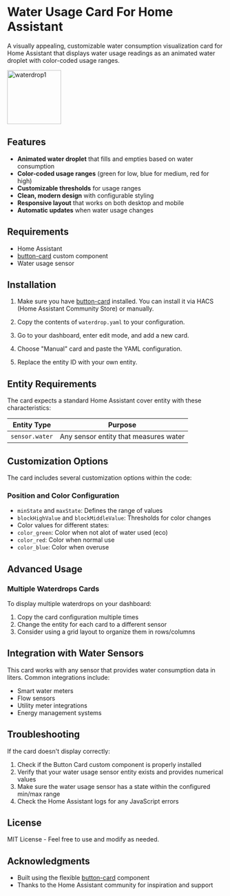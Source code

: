 # Water Usage Card For Home Assistant 

A visually appealing, customizable water consumption visualization card for Home Assistant that displays water usage readings as an animated water droplet with color-coded usage ranges.

<img width="125" alt="waterdrop1" src="https://github.com/user-attachments/assets/4e1159e3-0171-45a8-a5b4-66d62ef9a322" />

## Features

- **Animated water droplet** that fills and empties based on water consumption
- **Color-coded usage ranges** (green for low, blue for medium, red for high)
- **Customizable thresholds** for usage ranges
- **Clean, modern design** with configurable styling
- **Responsive layout** that works on both desktop and mobile
- **Automatic updates** when water usage changes

## Requirements

- Home Assistant
- [button-card](https://github.com/custom-cards/button-card) custom component
- Water usage sensor

## Installation

1. Make sure you have [button-card](https://github.com/custom-cards/button-card) installed. You can install it via HACS (Home Assistant Community Store) or manually.

2. Copy the contents of `waterdrop.yaml` to your configuration.

3. Go to your dashboard, enter edit mode, and add a new card.

4. Choose "Manual" card and paste the YAML configuration.

5. Replace the entity ID with your own entity.

## Entity Requirements

The card expects a standard Home Assistant cover entity with these characteristics:

| Entity Type | Purpose |
|-------------|---------|
| `sensor.water` | Any sensor entity that measures water |

## Customization Options

The card includes several customization options within the code:

### Position and Color Configuration

  - `minState` and `maxState`: Defines the range of values
  - `blockHighValue` and `blockMiddleValue`: Thresholds for color changes 
  - Color values for different states:
  - `color_green`: Color when not alot of water used (eco)
  - `color_red`: Color when normal use
  - `color_blue`: Color when overuse

## Advanced Usage

### Multiple Waterdrops Cards

To display multiple waterdrops on your dashboard:

1. Copy the card configuration multiple times
2. Change the entity for each card to a different sensor
3. Consider using a grid layout to organize them in rows/columns


## Integration with Water Sensors

This card works with any sensor that provides water consumption data in liters. Common integrations include:

- Smart water meters
- Flow sensors
- Utility meter integrations
- Energy management systems

## Troubleshooting

If the card doesn't display correctly:

1. Check if the Button Card custom component is properly installed
2. Verify that your water usage sensor entity exists and provides numerical values
3. Make sure the water usage sensor has a state within the configured min/max range
4. Check the Home Assistant logs for any JavaScript errors

## License

MIT License - Feel free to use and modify as needed.

## Acknowledgments

- Built using the flexible [button-card](https://github.com/custom-cards/button-card) component
- Thanks to the Home Assistant community for inspiration and support
